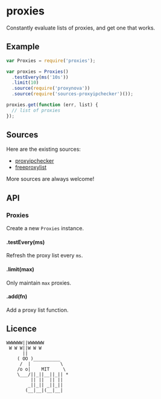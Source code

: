 # proxies

  Constantly evaluate lists of proxies, and get one that works.

## Example

```js
var Proxies = require('proxies');

var proxies = Proxies()
  .testEvery(ms('10s'))
  .limit(10)
  .source(require('proxynova'))
  .source(require('sources-proxyipchecker')());

proxies.get(function (err, list) {
  // list of proxies
});
```

## Sources

Here are the existing sources:
- [proxyipchecker](https://github.com/ivolo/proxies-proxyipchecker)
- [freeproxylist](https://github.com/ivolo/proxies-freeproxylist)

More sources are always welcome!

## API 

### Proxies

  Create a new `Proxies` instance.

#### .testEvery(ms)

  Refresh the proxy list every `ms`.

#### .limit(max)

  Only maintain `max` proxies.

#### .add(fn)

  Add a proxy list function.

## Licence

```
WWWWWW||WWWWWW
 W W W||W W W
      ||
    ( OO )__________
     /  |           \
    /o o|    MIT     \
    \___/||_||__||_|| *
         || ||  || ||
        _||_|| _||_||
       (__|__|(__|__|
```
